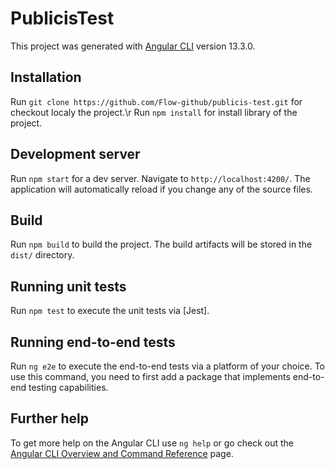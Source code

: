 # PublicisTest

This project was generated with [Angular CLI](https://github.com/angular/angular-cli) version 13.3.0.

## Installation

Run `git clone https://github.com/Flow-github/publicis-test.git` for checkout localy the project.\r
Run `npm install` for install library of the project.

## Development server

Run `npm start` for a dev server. Navigate to `http://localhost:4200/`. The application will automatically reload if you change any of the source files.

## Build

Run `npm build` to build the project. The build artifacts will be stored in the `dist/` directory.

## Running unit tests

Run `npm test` to execute the unit tests via [Jest].

## Running end-to-end tests

Run `ng e2e` to execute the end-to-end tests via a platform of your choice. To use this command, you need to first add a package that implements end-to-end testing capabilities.

## Further help

To get more help on the Angular CLI use `ng help` or go check out the [Angular CLI Overview and Command Reference](https://angular.io/cli) page.
